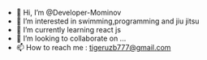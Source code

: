 - 👋 Hi, I’m @Developer-Mominov
- 👀 I’m interested in swimming,programming and jiu jitsu
- 🌱 I’m currently learning react js
- 💞️ I’m looking to collaborate on ...
- 📫 How to reach me : tigeruzb777@gmail.com

<!---
Developer-Mominov/Developer-Mominov is a ✨ special ✨ repository because its `README.md` (this file) appears on your GitHub profile.
You can click the Preview link to take a look at your changes.
--->
